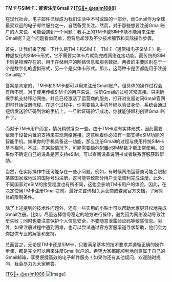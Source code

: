 **TM卡与SIM卡：能否注册Gmail？[[TG💪+ @esim1088](https://t.me/s/esim1088)]**

在现代社会，电子邮件已经成为我们生活中不可或缺的一部分，而Gmail作为全球最受欢迎的电子邮件服务之一，自然备受关注。然而，对于那些想要注册Gmail账户的人来说，可能会遇到一个问题：我手上的TM卡或SIM卡能不能用来注册Gmail呢？这个问题看似简单，但背后却涉及不少技术细节和实际操作步骤。

首先，让我们来了解一下什么是TM卡和SIM卡。TM卡（通常指电子SIM卡）是一种虚拟化的SIM卡形式，它不需要实体卡片就能完成网络连接功能。而传统的SIM卡则是物理存在的，用于存储用户的网络信息和服务数据。两者的主要区别在于一个是数字化的虚拟形式，另一个是实体卡形式。那么，这两种卡是否都能用于注册Gmail呢？

答案是肯定的，TM卡和SIM卡都可以用来注册Gmail账户，但具体的操作过程会有所不同。对于使用传统SIM卡的用户来说，注册Gmail的过程非常直接。只需确保手机支持移动网络，并且已经激活了运营商的服务，打开浏览器访问Gmail官网即可开始注册流程。在这个过程中，你需要输入手机号码以验证身份，系统会通过短信发送验证码到你的手机上。一旦验证码验证成功，你就能够顺利创建Gmail账户了。

而对于TM卡用户而言，情况稍微复杂一些。由于TM卡没有实体形式，因此需要依赖于设备内置的支持来实现网络连接。这意味着你必须有一部支持eSIM功能的智能手机。如果你的手机具备这一功能，那么注册Gmail的过程与使用传统SIM卡基本相同。不过，在某些情况下，可能需要额外配置eSIM参数才能正常使用。如果你不确定自己的设备是否支持eSIM，可以查阅设备说明书或者联系客服获取帮助。

当然，在实际操作中还可能存在一些小问题。例如，有时候网络运营商可能会限制某些国家或地区的国际号码注册，这可能导致部分用户无法顺利完成注册。此外，不同国家对eSIM的接受程度也有所不同，这也会影响TM卡用户的体验。因此，在决定使用TM卡注册Gmail之前，最好先咨询相关运营商或查阅官方文档，了解具体的限制条件。

除了上述提到的技术性问题外，还有一些实用的小贴士可以帮助大家更轻松地完成Gmail注册。比如，尽量选择信号稳定的地方进行操作，避免因为网络波动导致注册失败；同时也要注意保护个人信息安全，不要随意泄露验证码等敏感信息。另外，如果注册过程中遇到困难，也可以尝试通过官方客服渠道寻求帮助，他们会为你提供专业的解答和支持。

总而言之，无论是TM卡还是SIM卡，只要满足基本的技术要求并遵循正确的操作步骤，都是完全可以用来注册Gmail账户的。希望大家都能顺利地创建属于自己的Gmail邮箱，享受便捷高效的电子邮件服务！如果你还有其他疑问，欢迎随时提问，我会尽力为大家解答。

[[TG💪+ @esim1088](https://t.me/s/esim1088) ![Image](https://i.postimg.cc/4NQfJmqS/Snipaste-2025-05-13-00-14-12.png)]